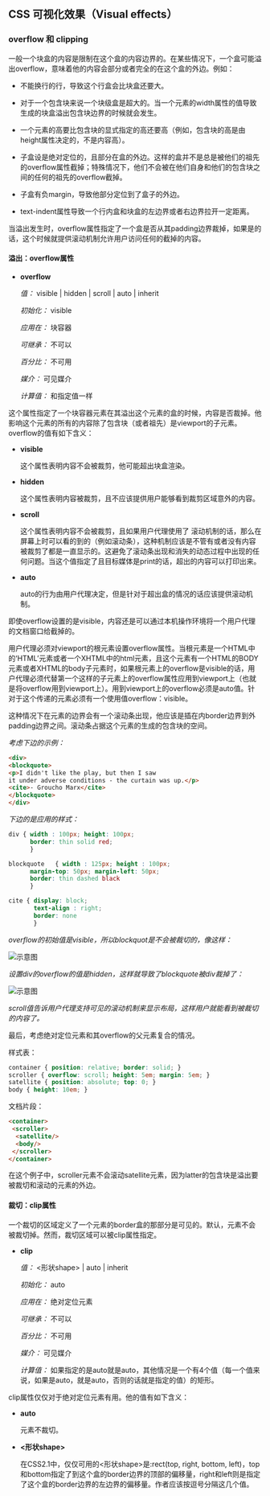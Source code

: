 ## CSS 可视化效果（Visual effects）

### overflow 和 clipping 

一般一个块盒的内容是限制在这个盒的内容边界的。在某些情况下，一个盒可能溢出overflow，意味着他的内容会部分或者完全的在这个盒的外边。例如：

* 不能换行的行，导致这个行盒会比块盒还要大。

* 对于一个包含块来说一个块级盒是超大的。当一个元素的width属性的值导致生成的块盒溢出包含块边界的时候就会发生。

* 一个元素的高要比包含块的显式指定的高还要高（例如，包含块的高是由height属性决定的，不是内容高）。

* 子盒设是绝对定位的，且部分在盒的外边。这样的盒并不是总是被他们的祖先的overflow属性截掉；特殊情况下，他们不会被在他们自身和他们的包含块之间的任何的祖先的overflow截掉。

* 子盒有负margin，导致他部分定位到了盒子的外边。

* text-indent属性导致一个行内盒和块盒的左边界或者右边界拉开一定距离。

<!--more-->

当溢出发生时，overflow属性指定了一个盒是否从其padding边界裁掉，如果是的话，这个时候就提供滚动机制允许用户访问任何的截掉的内容。

#### 溢出：overflow属性

* __overflow__
	
	_值：_  visible | hidden | scroll | auto | inherit

	_初始化：_ visible

	_应用在：_ 块容器

	_可继承：_ 不可以

	_百分比：_ 不可用

	_媒介：_ 可见媒介

	_计算值：_ 和指定值一样

这个属性指定了一个块容器元素在其溢出这个元素的盒的时候，内容是否裁掉。他影响这个元素的所有的内容除了包含块（或者祖先）是viewport的子元素。overflow的值有如下含义：


* __visible__
	
	这个属性表明内容不会被裁剪，他可能超出块盒渲染。

* __hidden__
	
	这个属性表明内容被裁剪，且不应该提供用户能够看到裁剪区域意外的内容。

* __scroll__
	
	这个属性表明内容不会被裁剪，且如果用户代理使用了 滚动机制的话，那么在屏幕上时可以看的到的（例如滚动条），这种机制应该是不管有或者没有内容被裁剪了都是一直显示的。这避免了滚动条出现和消失的动态过程中出现的任何问题。当这个值指定了且目标媒体是print的话，超出的内容可以打印出来。

* __auto__
	
	auto的行为由用户代理决定，但是针对于超出盒的情况的话应该提供滚动机制。

即使overflow设置的是visible，内容还是可以通过本机操作环境将一个用户代理的文档窗口给截掉的。

用户代理必须对viewport的根元素设置overflow属性。当根元素是一个HTML中的‘HTML’元素或者一个XHTML中的html元素，且这个元素有一个HTML的BODY元素或者XHTML的body子元素时，如果根元素上的overflow是visible的话，用户代理必须代替第一个这样的子元素上的overflow属性应用到viewport上（也就是将overflow用到viewport上）。用到viewport上的overflow必须是auto值。针对于这个传递的元素必须有一个使用值overflow：visible。

这种情况下在元素的边界会有一个滚动条出现，他应该是插在内border边界到外padding边界之间。滚动条占据这个元素的生成的包含块的空间。

_考虑下边的示例：_

```html
<div>
<blockquote>
<p>I didn't like the play, but then I saw
it under adverse conditions - the curtain was up.</p>
<cite>- Groucho Marx</cite>
</blockquote>
</div>
```

_下边的是应用的样式：_

```css
div { width : 100px; height: 100px;
      border: thin solid red;
      }

blockquote   { width : 125px; height : 100px;
      margin-top: 50px; margin-left: 50px; 
      border: thin dashed black
      }

cite { display: block;
       text-align : right; 
       border: none
       }
```

_overflow的初始值是visible，所以blockquot是不会被裁切的，像这样：_

![示意图](http://www.w3.org/TR/CSS21/images/overflow1.png)

_设置div的overflow的值是hidden，这样就导致了blockquote被div裁掉了：_

![示意图](http://www.w3.org/TR/CSS21/images/overflow2.png)

_scroll值告诉用户代理支持可见的滚动机制来显示布局，这样用户就能看到被裁切的内容了。_

最后，考虑绝对定位元素和其overflow的父元素复合的情况。

样式表：

```css
container { position: relative; border: solid; }
scroller { overflow: scroll; height: 5em; margin: 5em; }
satellite { position: absolute; top: 0; }
body { height: 10em; }
```

文档片段：

```html
<container>
 <scroller>
  <satellite/>
  <body/>
 </scroller>
</container>
```

在这个例子中，scroller元素不会滚动satellite元素，因为latter的包含块是溢出要被裁切和滚动的元素的外边。

#### 裁切：clip属性

一个裁切的区域定义了一个元素的border盒的那部分是可见的。默认，元素不会被裁切掉。然而，裁切区域可以被clip属性指定。

* __clip__
	
	_值：_  <形状shape> | auto | inherit

	_初始化：_ auto

	_应用在：_ 绝对定位元素

	_可继承：_ 不可以

	_百分比：_ 不可用

	_媒介：_ 可见媒介

	_计算值：_ 如果指定的是auto就是auto，其他情况是一个有4个值（每一个值来说，如果是auto，就是auto，否则的话就是指定的值）的矩形。

clip属性仅仅对于绝对定位元素有用。他的值有如下含义：

* __auto__
	
	元素不裁切。

* __<形状shape>__
	
	在CSS2.1中，仅仅可用的<形状shape>是:rect(top, right, bottom, left)，top和bottom指定了到这个盒的border边界的顶部的偏移量，right和left则是指定了这个盒的border边界的左边界的偏移量。作者应该按逗号分隔这几个值。
